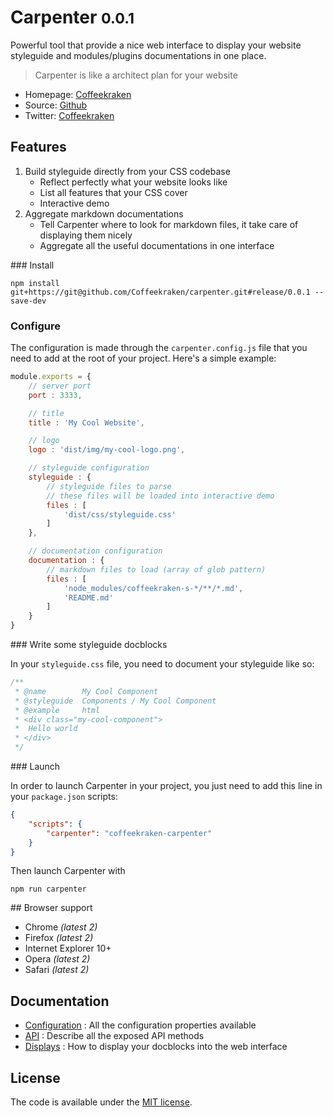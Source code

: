 # Carpenter <small>0.0.1</small>

Powerful tool that provide a nice web interface to display your website styleguide and modules/plugins documentations in one place.

> Carpenter is like a architect plan for your website

* Homepage: [Coffeekraken](http://coffeekraken.io)
* Source: [Github](http://github.com/coffeekraken/styleguide)
* Twitter: [Coffeekraken](https://twitter.com/coffeekrakenio)

## Features

1. Build styleguide directly from your CSS codebase
	- Reflect perfectly what your website looks like
	- List all features that your CSS cover
	- Interactive demo
2. Aggregate markdown documentations
	- Tell Carpenter where to look for markdown files, it take care of displaying them nicely
	- Aggregate all the useful documentations in one interface

### Install

```npm install git+https://git@github.com/Coffeekraken/carpenter.git#release/0.0.1 --save-dev```

### Configure

The configuration is made through the ```carpenter.config.js``` file that you need to add at the root of your project.
Here's a simple example:

```js
module.exports = {
	// server port
	port : 3333,

	// title
	title : 'My Cool Website',

	// logo
	logo : 'dist/img/my-cool-logo.png',

	// styleguide configuration
	styleguide : {
		// styleguide files to parse
		// these files will be loaded into interactive demo
		files : [
			'dist/css/styleguide.css'
		]
	},

	// documentation configuration
	documentation : {
		// markdown files to load (array of glob pattern)
		files : [
			'node_modules/coffeekraken-s-*/**/*.md',
			'README.md'
		]
	}
}
```

### Write some styleguide docblocks

In your ```styleguide.css``` file, you need to document your styleguide like so:

```css
/**
 * @name 		My Cool Component
 * @styleguide 	Components / My Cool Component
 * @example 	html
 * <div class="my-cool-component">
 * 	Hello world
 * </div>
 */
```

### Launch

In order to launch Carpenter in your project, you just need to add this line in your ```package.json``` scripts:

```json
{
	"scripts": {
		"carpenter": "coffeekraken-carpenter"
	}
}
```

Then launch Carpenter with

```npm run carpenter```

## Browser support

* Chrome *(latest 2)*
* Firefox *(latest 2)*
* Internet Explorer 10+
* Opera *(latest 2)*
* Safari *(latest 2)*

## Documentation

- [Configuration](doc/config.md) : All the configuration properties available
- [API](doc/api.md) : Describe all the exposed API methods
- [Displays](doc/displays.md) : How to display your docblocks into the web interface

## License

The code is available under the [MIT license](LICENSE.txt).
